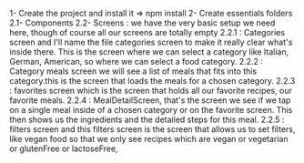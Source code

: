1- Create the project and install it => npm install
2- Create essentials folders 
    2.1- Components 
    2.2- Screens : we have the very basic setup we need here, though of course all our screens are totally empty
        2.2.1 : Categories screen and I'll name the file categories screen to make it really clear what's inside there. This is the screen where we can select a category like Italian, German, American, so where we can select a food category.
        2.2.2 : Category meals screen we will see a list of meals that fits into this category.this is the screen that loads the meals for a chosen category.
        2.2.3 : favorites screen which is the screen that holds all our favorite recipes, our favorite meals.
        2.2.4 : MealDetailScreen, that's the screen we see if we tap on a single meal inside of a chosen category or on the favorite screen. This then shows us the ingredients and the detailed steps for this meal.
        2.2.5 : filters screen and this filters screen is the screen that allows us to set filters, like vegan food so that we only see recipes which are vegan or vegetarian or glutenFree or lactoseFree,



